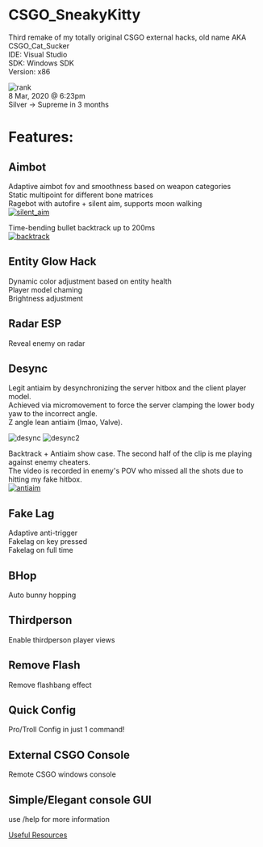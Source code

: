# CSGO_SneakyKitty
Third remake of my totally original CSGO external hacks, old name AKA CSGO_Cat_Sucker  
IDE: Visual Studio  
SDK: Windows SDK  
Version: x86  

![rank](https://i.imgur.com/1SsP929.jpg)  
8 Mar, 2020 @ 6:23pm  
Silver -> Supreme in 3 months  

# Features:  

## Aimbot
Adaptive aimbot fov and smoothness based on weapon categories  
Static multipoint for different bone matrices  
Ragebot with autofire +  silent aim, supports moon walking  
[![silent_aim](https://img.youtube.com/vi/MBunu9YRvlY/0.jpg)](https://www.youtube.com/watch?v=MBunu9YRvlY)


Time-bending bullet backtrack up to 200ms  
[![backtrack](https://img.youtube.com/vi/pNCSimwlGjM/0.jpg)](https://www.youtube.com/watch?v=pNCSimwlGjM)


## Entity Glow Hack
Dynamic color adjustment based on entity health  
Player model chaming  
Brightness adjustment  

## Radar ESP  
Reveal enemy on radar  

## Desync
Legit antiaim by desynchronizing the server hitbox and the client player model.  
Achieved via micromovement to force the server clamping the lower body yaw to the incorrect angle.  
Z angle lean antiaim (lmao, Valve).  

![desync](https://i.imgur.com/HKAorpy.png)
![desync2](https://i.imgur.com/xpCZxaz.jpg)

Backtrack + Antiaim show case. The second half of the clip is me playing against enemy cheaters.   
The video is recorded in enemy's POV who missed all the shots due to hitting my fake hitbox.  
[![antiaim](https://img.youtube.com/vi/VmtZ2yJTb2s/0.jpg)](https://www.youtube.com/watch?v=VmtZ2yJTb2s)


## Fake Lag
Adaptive anti-trigger  
Fakelag on key pressed    
Fakelag on full time   

## BHop
Auto bunny hopping   

## Thirdperson
Enable thirdperson player views

## Remove Flash
Remove flashbang effect  

## Quick Config
Pro/Troll Config in just 1 command!  

## External CSGO Console  
Remote CSGO windows console  

## Simple/Elegant console GUI
use /help for more information

[Useful Resources](https://github.com/hinnie123/csgo_dumps)
